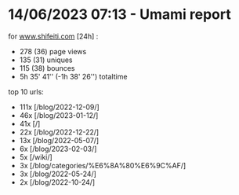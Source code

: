 # 14/06/2023 07:13 - Umami report
for www.shifeiti.com [24h] :

 - 278 (36) page views
 - 135 (31) uniques
 - 115 (38) bounces
 - 5h 35' 41'' (-1h 38' 26'') totaltime


top 10 urls:
 - 111x [/blog/2022-12-09/]
 - 46x [/blog/2023-01-12/]
 - 41x [/]
 - 22x [/blog/2022-12-22/]
 - 13x [/blog/2022-05-07/]
 - 6x [/blog/2023-02-03/]
 - 5x [/wiki/]
 - 3x [/blog/categories/%E6%8A%80%E6%9C%AF/]
 - 3x [/blog/2022-05-24/]
 - 2x [/blog/2022-10-24/]


